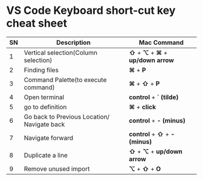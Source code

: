 # VS Code Keyboard short-cut key cheat sheet
| SN | Description | Mac Command |
| -- | ----------- | ----------- |
| 1 | Vertical selection(Column selection) | **⇧** + **⌥** + ****⌘**** + **up/down arrow** |
| 2 | Finding files | **⌘** + **P** |
| 3 | Command Palette(to execute command) | **⌘** + **⇧** + **P** |
| 4 | Open terminal | **control** + **` (tilde)**  |
| 5 | go to definition | **⌘** + **click** |
| 6 | Go back to Previous Location/ Navigate back | **control** + **- (minus)** |
| 7 | Navigate forward | **control** + **⇧** + **- (minus)** |
| 8 | Duplicate a line | **⇧** + **⌥** + **up/down arrow** |
| 9 | Remove unused import | **⌥** + **⇧** + **O** |
